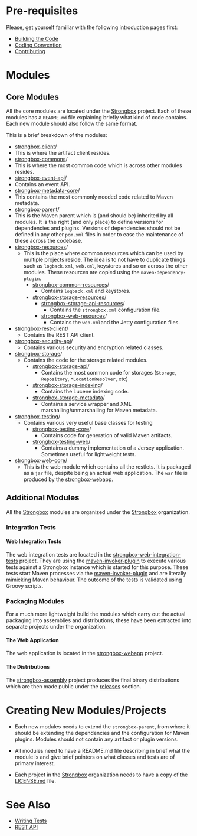 # Pre-requisites
Please, get yourself familiar with the following introduction pages first:
* [Building the Code](https://github.com/strongbox/strongbox/wiki/Building-the-code)
* [Coding Convention](https://github.com/strongbox/strongbox/wiki/Coding-Convention)
* [Contributing](https://github.com/strongbox/strongbox/blob/master/CONTRIBUTING.md)

# Modules

## Core Modules

All the core modules are located under the [Strongbox](https://github.com/strongbox/strongbox) project. Each of these modules has a `README.md` file explaining briefly what kind of code contains. Each new module should also follow the same format.

This is a brief breakdown of the modules:
* [strongbox-client](https://github.com/strongbox/strongbox/tree/master/strongbox-client)/
 * This is where the artifact client resides.
* [strongbox-commons](https://github.com/strongbox/strongbox/tree/master/strongbox-commons)/
 * This is where the most common code which is across other modules resides.
* [strongbox-event-api](https://github.com/strongbox/strongbox/tree/master/strongbox-event-api)/
 * Contains an event API.
* [strongbox-metadata-core](https://github.com/strongbox/strongbox/tree/master/strongbox-metadata-core)/
 * This contains the most commonly needed code related to Maven metadata.
* [strongbox-parent](https://github.com/strongbox/strongbox/tree/master/strongbox-parent)/
 * This is the Maven parent which is (and should be) inherited by all modules. It is the right (and only place) to define versions for dependencies and plugins. Versions of dependencies should not be defined in any other `pom.xml` files in order to ease the maintenance of these across the codebase.
* [strongbox-resources](https://github.com/strongbox/strongbox/tree/master/strongbox-resources)/
  * This is the place where common resources which can be used by multiple projects reside. The idea is to not have to duplicate things such as `logback.xml`, `web.xml`, keystores and so on across the other modules. These resources are copied using the `maven-dependency-plugin`.
    * [strongbox-common-resources](https://github.com/strongbox/strongbox/tree/master/strongbox-resources/strongbox-common-resources)/
      * Contains `logback.xml` and keystores.
    * [strongbox-storage-resources](https://github.com/strongbox/strongbox/tree/master/strongbox-resources/strongbox-storage-resources)/
      * [strongbox-storage-api-resources](https://github.com/strongbox/strongbox/tree/master/strongbox-resources/strongbox-storage-resources/strongbox-storage-api-resources)/
        * Contains the `strongbox.xml` configuration file.
      * [strongbox-web-resources](https://github.com/strongbox/strongbox/tree/master/strongbox-resources/strongbox-web-resources)/
        * Contains the `web.xml`and the Jetty configuration files.
* [strongbox-rest-client](https://github.com/strongbox/strongbox/tree/master/strongbox-rest-client)/
  * Contains the REST API client.
* [strongbox-security-api](https://github.com/strongbox/strongbox/tree/master/strongbox-security-api)/
  * Contains various security and encryption related classes.
* [strongbox-storage](https://github.com/strongbox/strongbox/tree/master/strongbox-storage)/
  * Contains the code for the storage related modules.
    * [strongbox-storage-api](https://github.com/strongbox/strongbox/tree/master/strongbox-storage/strongbox-storage-api)/
      * Contains the most common code for storages (`Storage`, `Repository`, `*LocationResolver`, etc)
    * [strongbox-storage-indexing](https://github.com/strongbox/strongbox/tree/master/strongbox-storage/strongbox-storage-indexing)/
      * Contains the Lucene indexing code.
    * [strongbox-storage-metadata](https://github.com/strongbox/strongbox/tree/master/strongbox-storage/strongbox-storage-metadata)/
      * Contains a service wrapper and XML marshalling/unmarshalling for Maven metadata.
* [strongbox-testing](https://github.com/strongbox/strongbox/tree/master/strongbox-testing)/
  * Contains various very useful base classes for testing
    * [strongbox-testing-core](https://github.com/strongbox/strongbox/tree/master/strongbox-testing/strongbox-testing-core)/
      * Contains code for generation of valid Maven artifacts.
    * [strongbox-testing-web](https://github.com/strongbox/strongbox/tree/master/strongbox-testing/strongbox-testing-web)/
      * Contains a dummy implementation of a Jersey application. Sometimes useful for lightweight tests.
* [strongbox-web-core](https://github.com/strongbox/strongbox/tree/master/strongbox-web-core)/
  * This is the web module which contains all the restlets. It is packaged as a `jar` file, despite being an actual web application. The `war` file is produced by the [strongbox-webapp](https://github.com/strongbox/strongbox-webapp).

## Additional Modules

All the [Strongbox](https://github.com/strongbox/strongbox) modules are organized under the [Strongbox](https://github.com/strongbox) organization.

### Integration Tests

#### Web Integration Tests

The web integration tests are located in the [strongbox-web-integration-tests](https://github.com/strongbox/strongbox-web-integration-tests) project. They are using the [maven-invoker-plugin](http://maven.apache.org/plugins/maven-invoker-plugin/) to execute various tests against a Strongbox instance which is started for this purpose. These tests start Maven processes via the [maven-invoker-plugin](http://maven.apache.org/plugins/maven-invoker-plugin/) and are literally mimicking Maven behaviour. The outcome of the tests is validated using Groovy scripts.

### Packaging Modules

For a much more lightweight build the modules which carry out the actual packaging into assemblies and distributions, these have been extracted into separate projects under the organization.

#### The Web Application

The web application is located in the [strongbox-webapp](https://github.com/strongbox/strongbox-webapp) project.

#### The Distributions

The [strongbox-assembly](https://github.com/strongbox/strongbox-assembly) project produces the final binary distributions which are then made public under the [releases](https://github.com/strongbox/strongbox-assembly/releases) section.

# Creating New Modules/Projects

* Each new modules needs to extend the `strongbox-parent`, from where it should be extending the dependencies and the configuration for Maven plugins. Modules should not contain any artifact or plugin versions.

* All modules need to have a README.md file describing in brief what the module is and give brief pointers on what classes and tests are of primary interest.

* Each project in the [Strongbox](https://github.com/strongbox/) organization needs to have a copy of the [LICENSE.md](https://github.com/strongbox/strongbox/blob/master/LICENSE) file.

# See Also
* [Writing Tests](https://github.com/strongbox/strongbox/wiki/Writing-Tests)
* [REST API](https://github.com/strongbox/strongbox/wiki/REST-API)
